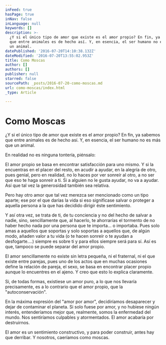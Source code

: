 ```yaml
---
inFeed: true
hasPage: true
inNav: false
inLanguage: null
keywords: []
description: >-
  ¿Y si el único tipo de amor que existe es el amor propio? En fin, ya sabemos
  que entre animales es de hecho así. Y, en esencia, el ser humano no es más que
  un animal.
datePublished: '2016-07-20T14:10:38.132Z'
dateModified: '2016-07-20T13:55:02.953Z'
title: Como Moscas
author: []
authors: []
publisher: null
starred: false
sourcePath: _posts/2016-07-20-como-moscas.md
url: como-moscas/index.html
_type: Article

---
```

# Como Moscas

¿Y si el único tipo de amor que existe es el amor propio? En fin, ya sabemos que entre animales es de hecho así. Y, en esencia, el ser humano no es más que un animal.

En realidad no es ninguna tontería, piénsalo:

El amor propio se basa en encontrar satisfacción para uno mismo. Y si la encuentras en el placer del resto, en acudir a ayudar, en la alegría de otro, pues genial, pero en realidad, no lo haces por ver sonreír al otro, a no ser que eso te haga sonreír a ti. Si a alguien no le gusta ayudar, no va a ayudar. Así que tal vez la generosidad también sea relativa.

Pero hay otro amor que tal vez merezca ser mencionado como un tipo aparte; ese por el que darías la vida si eso significase salvar o proteger a aquella persona a la que has decidido dirigir éste sentimiento.

Y así otra vez, se trata de ti, de tu conciencia y no del hecho de salvar a nadie, sino, sencillamente que, al hacerlo, te ahorrarías el tormento de no haber hecho nada por una persona que te importa... o importaba. Pues solo amas a aquellos que soportas y solo soportas a aquellos que, de algún modo, añaden valor a tu vida (o te hacen sonreír o te ayudan a desfogarte....) siempre es sobre ti y para ellos siempre será para sí. Así es que, tampoco se puede separar del amor propio.

El amor sencillamente no existe sin letra pequeña, ni el fraternal, ni el que existe entre parejas, pues uno de los actos que en muchas ocasiones define la relación de pareja, el sexo, se basa en encontrar placer propio aunque lo encuentres en el ajeno. Y creo que esto lo explica claramente.

Si, de todas formas, existiese un amor puro, a lo que nos llevaría precisamente, es a lo contrario que el amor propio, que la "autoconservación".

En la máxima expresión del "amor por amor", decidiríamos desaparecer y dejar de contaminar el planeta. Si solo fuese por amor, y no hubiese ningún interés, entenderíamos mejor que, realmente, somos la enfermedad del mundo. Nos sentiríamos culpables y atormentados. El amor acabaría por destruirnos.

El amor es un sentimiento constructivo, y para poder construir, antes hay que derribar. Y nosotros, caeríamos como moscas.